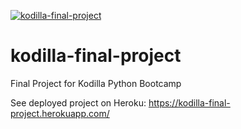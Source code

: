 [![kodilla-final-project](https://github.com/TomaszKlosinski/kodilla-final-project/actions/workflows/ci.yaml/badge.svg)](https://github.com/TomaszKlosinski/kodilla-final-project/actions/workflows/ci.yaml)

# kodilla-final-project
Final Project for Kodilla Python Bootcamp

See deployed project on Heroku:
https://kodilla-final-project.herokuapp.com/
